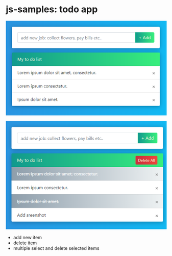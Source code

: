 # js-samples: todo app

![gorsel](https://raw.githubusercontent.com/sametkoyuncu/simple-js-samples/master/todo-app/todo-app.PNG)

![gorsel](https://raw.githubusercontent.com/sametkoyuncu/simple-js-samples/master/todo-app/todo-app-checked-and-delete-all-button.PNG)

- add new item
- delete item
- multiple select and delete selected items
